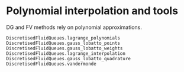 # Polynomial interpolation and tools

DG and FV methods rely on polynomial approximations. 

```@docs
DiscretisedFluidQueues.lagrange_polynomials
DiscretisedFluidQueues.gauss_lobatto_points
DiscretisedFluidQueues.gauss_lobatto_weights
DiscretisedFluidQueues.lagrange_interpolation
DiscretisedFluidQueues.gauss_lobatto_quadrature
DiscretisedFluidQueues.vandermonde
```